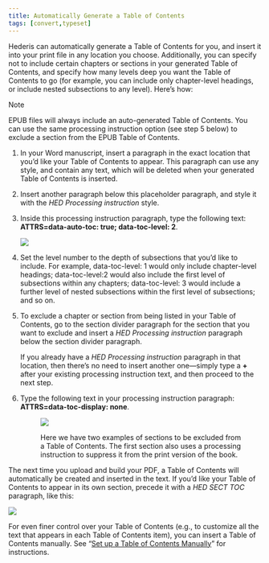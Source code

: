 ```yaml
---
title: Automatically Generate a Table of Contents
tags: [convert,typeset]
---
```

 
<html><body><section data-type="chapter" class="hsecchapter" data-hederis-type="hsecchapter" id="autogen-a-toc" data-pi-attrs="id: autogen-a-toc; data-tags: convert,typeset;" role="doc-chapter" data-tags="convert,typeset" data-author-name=" " data-book-title=" " title="Automatically Generate a Table of Contents"><p class="hblkp" data-hederis-type="hblkp" id="pPMh8cKY6">Hederis can automatically generate a Table of Contents for you, and insert it into your print file in any location you choose. Additionally, you can specify not to include certain chapters or sections in your generated Table of Contents, and specify how many levels deep you want the Table of Contents to go (for example, you can include only chapter-level headings, or include nested subsections to any level). Here&#8217;s how:</p><aside class="hwprbox box" data-hederis-type="hwprbox" id="pzZICEm8v" data-type="sidebar"><p class="hblktype" data-hederis-type="hblktype" id="pbBfFYdog">Note</p><p class="hblkp" data-hederis-type="hblkp" id="p3DU0n7aH">EPUB files will always include an auto-generated Table of Contents. You can use the same processing instruction option (see step 5 below) to exclude a section from the EPUB Table of Contents.</p></aside><ol class="hwprnumlist" data-hederis-type="hwprnumlist" id="pFx6tOpRp"><li class="hblkoli" data-hederis-type="hblkoli" id="liuDICnRyg"><p class="hblkoli" data-hederis-type="hblklip" id="pfR77LpYa">In your Word manuscript, insert a paragraph in the exact location that you&#8217;d like your Table of Contents to appear. This paragraph can use any style, and contain any text, which will be deleted when your generated Table of Contents is inserted.</p></li><li class="hblkoli" data-hederis-type="hblkoli" id="liKPtSgRQq"><p class="hblkoli" data-hederis-type="hblklip" id="p8ypfhxP1">Insert another paragraph below this placeholder paragraph, and style it with the <em data-hederis-type="hspanem" id="pLpfhC49K">HED Processing instruction</em> style.</p></li><li class="hblkoli" data-hederis-type="hblkoli" id="lixTyvchmX"><p class="hblkoli" data-hederis-type="hblklip" id="pLF6wJgQ1">Inside this processing instruction paragraph, type the following text: <strong data-hederis-type="hspanstrong" id="pUUsBWNlj">ATTRS=data-auto-toc: true; data-toc-level: 2</strong>. </p><img data-hederis-type="hblkimg" class="hblkimg" id="p7xE2s74n" src="tocplaceholder.png" data-img-src="tocplaceholder.png"/></li><li class="hblkoli" data-hederis-type="hblkoli" id="li3vzBKENu"><p class="hblkoli" data-hederis-type="hblklip" id="ppnKZn4x6">Set the level number to the depth of subsections that you&#8217;d like to include. For example, data-toc-level: 1 would only include chapter-level headings; data-toc-level:2 would also include the first level of subsections within any chapters; data-toc-level: 3 would include a further level of nested subsections within the first level of subsections; and so on.</p></li><li class="hblkoli" data-hederis-type="hblkoli" id="liN7yi3lvl"><p class="hblkoli" data-hederis-type="hblklip" id="pqLLdx0eM">To exclude a chapter or section from being listed in your Table of Contents, go to the section divider paragraph for the section that you want to exclude and insert a <em class="hspanem" data-hederis-type="hspanem" id="p29Kmw4H5">HED Processing instruction</em> paragraph below the section divider paragraph. </p><p class="hblklicont" data-hederis-type="hblklicont" id="pZFOVeYHI">If you already have a <em class="hspanem" data-hederis-type="hspanem" id="poC1rsIx1">HED Processing instruction</em> paragraph in that location, then there&#8217;s no need to insert another one&#8212;simply type a <strong class="hspanstrong" data-hederis-type="hspanstrong" id="pw92Bw6Mx">+</strong> after your existing processing instruction text, and then proceed to the next step.</p></li><li class="hblkoli" data-hederis-type="hblkoli" id="liVJDVaI31"><p class="hblkoli" data-hederis-type="hblklip" id="p7vj0VvJl">Type the following text in your processing instruction paragraph: <strong class="hspanstrong" data-hederis-type="hspanstrong" id="pkGQpHifX">ATTRS=data-toc-display: none</strong>.</p><figure class="hwprfig" data-hederis-type="hwprfig" id="pDpC8nldc"><img data-hederis-type="hblkimg" class="hblkimg" id="pDkJekygF" src="tocexclude.png" data-img-src="tocexclude.png"/><p class="hblkcaption" data-hederis-type="hblkcaption" id="pW9osKFHv">Here we have two examples of sections to be excluded from a Table of Contents. The first section also uses a processing instruction to suppress it from the print version of the book.</p></figure></li></ol><p class="hblkp" data-hederis-type="hblkp" id="pDrNCHRq7">The next time you upload and build your PDF, a Table of Contents will automatically be created and inserted in the text. If you&#8217;d like your Table of Contents to appear in its own section, precede it with a <em class="hspanem" data-hederis-type="hspanem" id="pgbmPrObq">HED SECT TOC</em> paragraph, like this:</p><img data-hederis-type="hblkimg" class="hblkimg" id="pQn2oFpVO" src="tocsection.png" data-img-src="tocsection.png"/><p class="hblkp" data-hederis-type="hblkp" id="pHvb0ksJX">For even finer control over your Table of Contents (e.g., to customize all the text that appears in each Table of Contents item), you can insert a Table of Contents manually. See &#8220;<a href="{% link _docs/setup-a-toc.md %}" data-hederis-type="hspana" id="pnJNP1Syh"><span class="Hyperlink" data-hederis-type="hspnspan" id="pyg7DTbRC">Set up a Table of Contents Manually</span></a>&#8221; for instructions.</p></section></body></html>
